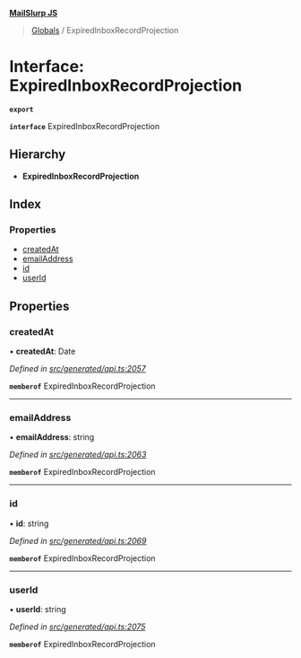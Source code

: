 **[MailSlurp JS](../README.md)**

> [Globals](../README.md) / ExpiredInboxRecordProjection

# Interface: ExpiredInboxRecordProjection

**`export`** 

**`interface`** ExpiredInboxRecordProjection

## Hierarchy

* **ExpiredInboxRecordProjection**

## Index

### Properties

* [createdAt](expiredinboxrecordprojection.md#createdat)
* [emailAddress](expiredinboxrecordprojection.md#emailaddress)
* [id](expiredinboxrecordprojection.md#id)
* [userId](expiredinboxrecordprojection.md#userid)

## Properties

### createdAt

•  **createdAt**: Date

*Defined in [src/generated/api.ts:2057](https://github.com/mailslurp/mailslurp-client/blob/b27590b/src/generated/api.ts#L2057)*

**`memberof`** ExpiredInboxRecordProjection

___

### emailAddress

•  **emailAddress**: string

*Defined in [src/generated/api.ts:2063](https://github.com/mailslurp/mailslurp-client/blob/b27590b/src/generated/api.ts#L2063)*

**`memberof`** ExpiredInboxRecordProjection

___

### id

•  **id**: string

*Defined in [src/generated/api.ts:2069](https://github.com/mailslurp/mailslurp-client/blob/b27590b/src/generated/api.ts#L2069)*

**`memberof`** ExpiredInboxRecordProjection

___

### userId

•  **userId**: string

*Defined in [src/generated/api.ts:2075](https://github.com/mailslurp/mailslurp-client/blob/b27590b/src/generated/api.ts#L2075)*

**`memberof`** ExpiredInboxRecordProjection
